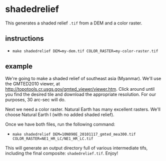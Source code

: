 # shadedrelief

This generates a shaded relief `.tif` from a DEM and a color raster.

## instructions

- `make shadedrelief DEM=my-dem.tif COLOR_RASTER=my-color-raster.tif`

## example

We're going to make a shaded relief of southeast asia (Myanmar). We'll use the GMTED2010 viewer, at http://topotools.cr.usgs.gov/gmted_viewer/viewer.htm. Click around until you find the desired tile and download the appropriate resolution. For our purposes, 30 arc-sec will do.

Next we need a color raster. Natural Earth has many excellent rasters. We'll choose Natural Earth I (with no added shaded relief).

Once we have both files, run the following command:

- `make shadedrelief DEM=10N090E_20101117_gmted_mea300.tif COLOR_RASTER=NE1_HR_LC/NE1_HR_LC.tif`

This will generate an output directory full of various intermediate tifs, including the final composite: `shadedrelief.tif`. Enjoy!
